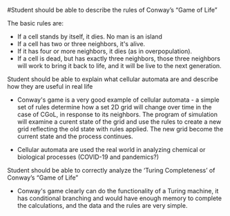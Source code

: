 #Student should be able to describe the rules of Conway’s “Game of Life”

The basic rules are:

*   If a cell stands by itself, it dies.  No man is an island
*   If a cell has two or three neighbors, it's alive.
*   If it has four or more neighbors, it dies (as in overpopulation).
*   If a cell is dead, but has exactly three neighbors, those three neighbors will work to bring
    it back to life, and it will be live to the next generation.

Student should be able to explain what cellular automata are and describe how they are useful in real life

*   Conway's game is a very good example of cellular automata - a simple set of rules determine how a set 2D grid will change over
    time in the case of CGoL, in response to its neighbors.  The program of simulation will examine a curent state of the grid and use the rules to
    create a new grid reflecting the old state with rules applied.  The new grid become the current state and the process continues.

*    Cellular automata are used the real world in analyzing chemical or biological processes (COVID-19 and pandemics?)

Student should be able to correctly analyze the ‘Turing Completeness’ of Conway’s “Game of Life”

*   Conway's game clearly can do the functionality of a Turing machine, it has conditional branching and would have enough memory to 
    complete the calculations, and the data and the rules are very simple.